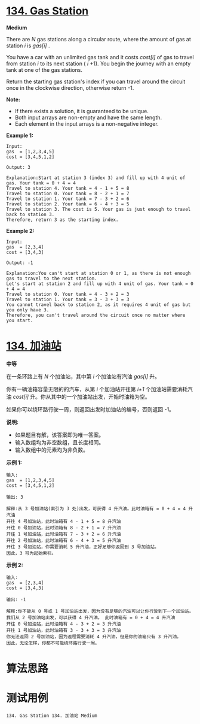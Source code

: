 # [134. Gas Station][enTitle]

**Medium**

There are  *N*  gas stations along a circular route, where the amount of gas at station  *i*  is  *gas[i]* .

You have a car with an unlimited gas tank and it costs  *cost[i]*  of gas to travel from station  *i*  to its next station ( *i* +1). You begin the journey with an empty tank at one of the gas stations.

Return the starting gas station's index if you can travel around the circuit once in the clockwise direction, otherwise return -1.

**Note:** 

- If there exists a solution, it is guaranteed to be unique. 
- Both input arrays are non-empty and have the same length. 
- Each element in the input arrays is a non-negative integer.

**Example 1:** 

```
Input: 
gas  = [1,2,3,4,5]
cost = [3,4,5,1,2]

Output: 3

Explanation:Start at station 3 (index 3) and fill up with 4 unit of gas. Your tank = 0 + 4 = 4
Travel to station 4. Your tank = 4 - 1 + 5 = 8
Travel to station 0. Your tank = 8 - 2 + 1 = 7
Travel to station 1. Your tank = 7 - 3 + 2 = 6
Travel to station 2. Your tank = 6 - 4 + 3 = 5
Travel to station 3. The cost is 5. Your gas is just enough to travel back to station 3.
Therefore, return 3 as the starting index.

```

**Example 2:** 

```
Input: 
gas  = [2,3,4]
cost = [3,4,3]

Output: -1

Explanation:You can't start at station 0 or 1, as there is not enough gas to travel to the next station.
Let's start at station 2 and fill up with 4 unit of gas. Your tank = 0 + 4 = 4
Travel to station 0. Your tank = 4 - 3 + 2 = 3
Travel to station 1. Your tank = 3 - 3 + 3 = 3
You cannot travel back to station 2, as it requires 4 unit of gas but you only have 3.
Therefore, you can't travel around the circuit once no matter where you start.

```


# [134. 加油站][cnTitle]

**中等**

在一条环路上有  *N*  个加油站，其中第  *i*  个加油站有汽油  *gas[i]* 升。

你有一辆油箱容量无限的的汽车，从第 *i* 个加油站开往第 *i+1* 个加油站需要消耗汽油  *cost[i]* 升。你从其中的一个加油站出发，开始时油箱为空。

如果你可以绕环路行驶一周，则返回出发时加油站的编号，否则返回 -1。

**说明:** 

- 如果题目有解，该答案即为唯一答案。 
- 输入数组均为非空数组，且长度相同。 
- 输入数组中的元素均为非负数。

**示例 1:** 

```
输入: 
gas  = [1,2,3,4,5]
cost = [3,4,5,1,2]

输出: 3

解释:从 3 号加油站(索引为 3 处)出发，可获得 4 升汽油。此时油箱有 = 0 + 4 = 4 升汽油
开往 4 号加油站，此时油箱有 4 - 1 + 5 = 8 升汽油
开往 0 号加油站，此时油箱有 8 - 2 + 1 = 7 升汽油
开往 1 号加油站，此时油箱有 7 - 3 + 2 = 6 升汽油
开往 2 号加油站，此时油箱有 6 - 4 + 3 = 5 升汽油
开往 3 号加油站，你需要消耗 5 升汽油，正好足够你返回到 3 号加油站。
因此，3 可为起始索引。
```

**示例 2:** 

```
输入: 
gas  = [2,3,4]
cost = [3,4,3]

输出: -1

解释:你不能从 0 号或 1 号加油站出发，因为没有足够的汽油可以让你行驶到下一个加油站。
我们从 2 号加油站出发，可以获得 4 升汽油。 此时油箱有 = 0 + 4 = 4 升汽油
开往 0 号加油站，此时油箱有 4 - 3 + 2 = 3 升汽油
开往 1 号加油站，此时油箱有 3 - 3 + 3 = 3 升汽油
你无法返回 2 号加油站，因为返程需要消耗 4 升汽油，但是你的油箱只有 3 升汽油。
因此，无论怎样，你都不可能绕环路行驶一周。
```




# 算法思路

# 测试用例
```
134. Gas Station 134. 加油站 Medium
```

[enTitle]: https://leetcode.com/problems/gas-station/
[cnTitle]: https://leetcode-cn.com/problems/gas-station/
